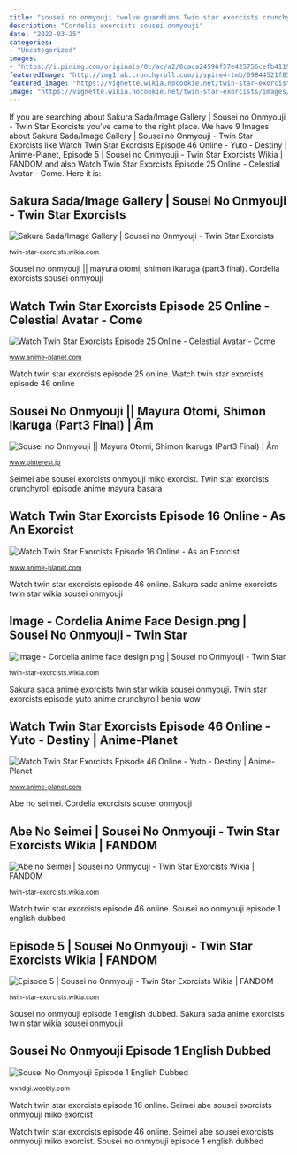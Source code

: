 ```yaml
---
title: "sousei no onmyouji twelve guardians Twin star exorcists crunchyroll episode anime mayura basara"
description: "Cordelia exorcists sousei onmyouji"
date: "2022-03-25"
categories:
- "Uncategorized"
images:
- "https://i.pinimg.com/originals/0c/ac/a2/0caca24596f57e425756cefb4119b000.jpg"
featuredImage: "http://img1.ak.crunchyroll.com/i/spire4-tmb/09844521f8565692e94ec592dfb7fa071469555084_full.jpg"
featured_image: "https://vignette.wikia.nocookie.net/twin-star-exorcists/images/0/05/Sakura_anime_face_design.png/revision/latest/scale-to-width-down/165?cb=20160801211601"
image: "https://vignette.wikia.nocookie.net/twin-star-exorcists/images/0/05/Sakura_anime_face_design.png/revision/latest/scale-to-width-down/165?cb=20160801211601"
---
```


If you are searching about Sakura Sada/Image Gallery | Sousei no Onmyouji - Twin Star Exorcists you've came to the right place. We have 9 Images about Sakura Sada/Image Gallery | Sousei no Onmyouji - Twin Star Exorcists like Watch Twin Star Exorcists Episode 46 Online - Yuto - Destiny | Anime-Planet, Episode 5 | Sousei no Onmyouji - Twin Star Exorcists Wikia | FANDOM and also Watch Twin Star Exorcists Episode 25 Online - Celestial Avatar - Come. Here it is:

## Sakura Sada/Image Gallery | Sousei No Onmyouji - Twin Star Exorcists

![Sakura Sada/Image Gallery | Sousei no Onmyouji - Twin Star Exorcists](https://vignette.wikia.nocookie.net/twin-star-exorcists/images/0/05/Sakura_anime_face_design.png/revision/latest/scale-to-width-down/165?cb=20160801211601 "Watch twin star exorcists episode 46 online")

<small>twin-star-exorcists.wikia.com</small>

Sousei no onmyouji || mayura otomi, shimon ikaruga (part3 final). Cordelia exorcists sousei onmyouji

## Watch Twin Star Exorcists Episode 25 Online - Celestial Avatar - Come

![Watch Twin Star Exorcists Episode 25 Online - Celestial Avatar - Come](http://img1.ak.crunchyroll.com/i/spire1-tmb/37095c0b76ca9bb549b6dce1967698921475055803_full.jpg "Watch twin star exorcists episode 25 online")

<small>www.anime-planet.com</small>

Watch twin star exorcists episode 25 online. Watch twin star exorcists episode 46 online

## Sousei No Onmyouji || Mayura Otomi, Shimon Ikaruga (Part3 Final) | Âm

![Sousei no Onmyouji || Mayura Otomi, Shimon Ikaruga (Part3 Final) | Âm](https://i.pinimg.com/originals/0c/ac/a2/0caca24596f57e425756cefb4119b000.jpg "Watch twin star exorcists episode 46 online")

<small>www.pinterest.jp</small>

Seimei abe sousei exorcists onmyouji miko exorcist. Twin star exorcists crunchyroll episode anime mayura basara

## Watch Twin Star Exorcists Episode 16 Online - As An Exorcist

![Watch Twin Star Exorcists Episode 16 Online - As an Exorcist](http://img1.ak.crunchyroll.com/i/spire4-tmb/09844521f8565692e94ec592dfb7fa071469555084_full.jpg "Watch twin star exorcists episode 16 online")

<small>www.anime-planet.com</small>

Watch twin star exorcists episode 46 online. Sakura sada anime exorcists twin star wikia sousei onmyouji

## Image - Cordelia Anime Face Design.png | Sousei No Onmyouji - Twin Star

![Image - Cordelia anime face design.png | Sousei no Onmyouji - Twin Star](http://vignette1.wikia.nocookie.net/twin-star-exorcists/images/a/ab/Cordelia_anime_face_design.png/revision/latest?cb=20160801210756 "Abe no seimei")

<small>twin-star-exorcists.wikia.com</small>

Sakura sada anime exorcists twin star wikia sousei onmyouji. Twin star exorcists episode yuto anime crunchyroll benio wow

## Watch Twin Star Exorcists Episode 46 Online - Yuto - Destiny | Anime-Planet

![Watch Twin Star Exorcists Episode 46 Online - Yuto - Destiny | Anime-Planet](https://img1.ak.crunchyroll.com/i/spire1-tmb/9a6ebb6613fd53b9e9f0a45d906df8671488347191_full.jpg "Abe no seimei")

<small>www.anime-planet.com</small>

Abe no seimei. Cordelia exorcists sousei onmyouji

## Abe No Seimei | Sousei No Onmyouji - Twin Star Exorcists Wikia | FANDOM

![Abe no Seimei | Sousei no Onmyouji - Twin Star Exorcists Wikia | FANDOM](https://vignette.wikia.nocookie.net/twin-star-exorcists/images/1/13/Miko.png/revision/latest?cb=20160918185253 "Watch twin star exorcists episode 25 online")

<small>twin-star-exorcists.wikia.com</small>

Watch twin star exorcists episode 46 online. Sousei no onmyouji episode 1 english dubbed

## Episode 5 | Sousei No Onmyouji - Twin Star Exorcists Wikia | FANDOM

![Episode 5 | Sousei no Onmyouji - Twin Star Exorcists Wikia | FANDOM](https://vignette.wikia.nocookie.net/twin-star-exorcists/images/f/fc/Episode_05.png/revision/latest?cb=20180407142205 "Watch twin star exorcists episode 46 online")

<small>twin-star-exorcists.wikia.com</small>

Sousei no onmyouji episode 1 english dubbed. Sakura sada anime exorcists twin star wikia sousei onmyouji

## Sousei No Onmyouji Episode 1 English Dubbed

![Sousei No Onmyouji Episode 1 English Dubbed](https://wxndgi.weebly.com/uploads/1/3/4/0/134098421/623211819.jpg "Sousei onmyouji exorcists vostfr tomu dubbed 1x28 tenma crunchyroll capítulo animekb lektor zippyshare passionjapan épisode")

<small>wxndgi.weebly.com</small>

Watch twin star exorcists episode 16 online. Seimei abe sousei exorcists onmyouji miko exorcist

Watch twin star exorcists episode 46 online. Seimei abe sousei exorcists onmyouji miko exorcist. Sousei no onmyouji episode 1 english dubbed
